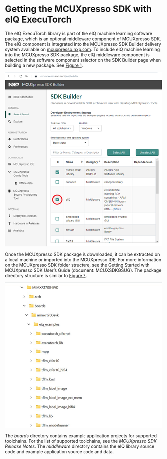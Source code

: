 # Getting the MCUXpresso SDK with eIQ ExecuTorch 

The eIQ ExecuTorch library is part of the eIQ machine learning software package, which is an optional middleware component of MCUXpresso SDK. The eIQ component is integrated into the MCUXpresso SDK Builder delivery system available on [mcuxpresso.nxp.com](https://mcuxpresso.nxp.com). To include eIQ machine learning into the MCUXpresso SDK package, the eIQ middleware component is selected in the software component selector on the SDK Builder page when building a new package. See [Figure 1](deployment.md#FIG_BUILDERCOMPONENTSELECTOR).

![](../images/figure1.png "MCUXpresso SDK Builder software component selector")

Once the MCUXpresso SDK package is downloaded, it can be extracted on a local machine or imported into the MCUXpresso IDE. For more information on the MCUXpresso SDK folder structure, see the Getting Started with MCUXpresso SDK User’s Guide \(document: MCUXSDKGSUG\). The package directory structure is similar to [Figure 2](deployment.md#FIG_DIRECTORYSTRUCTURE).

![](../images/figure2.png "MCUXpresso SDK directory structure")

The *boards* directory contains example application projects for supported toolchains. For the list of supported toolchains, see the *MCUXpresso SDK Release Notes*. The *middleware* directory contains the eIQ library source code and example application source code and data.
